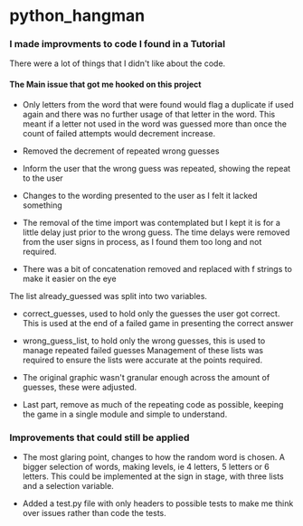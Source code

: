 # python_hangman

### I made improvments to code I found in a Tutorial
There were a lot of things that I didn't like about the code.

#### The Main issue that got me hooked on this project
- Only letters from the word that were found would flag a duplicate if used again and there was no further usage of that letter in the word. This meant if a letter not used in the word was guessed more than once the count of failed attempts would decrement increase.

- Removed the decrement of repeated wrong guesses
- Inform the user that the wrong guess was repeated, showing the repeat to the user

- Changes to the wording presented to the user as I felt it lacked something

- The removal of the time import  was contemplated but I kept it is for a little delay just prior to the  wrong guess.
The time delays were removed from the user signs in process, as I found them too long and not required.

- There was a bit of concatenation removed and replaced with f strings to make it easier on the eye


The list already_guessed was split into two variables.
- correct_guesses, used to hold only the guesses the user got correct. This is used at the end of a failed game in presenting the correct answer
- wrong_guess_list, to hold only the wrong guesses, this is used to manage repeated failed guesses
Management of these lists was required to ensure the lists were accurate at the points required.

- The original graphic wasn't granular enough across the amount of guesses, these were adjusted.

- Last part, remove as much of the repeating code as possible, keeping the game in a single module and simple to understand.


### Improvements that could still be applied

- The most glaring point, changes to how the random word is chosen. 
A bigger selection of words, making levels,  ie 4 letters, 5 letters or 6 letters.
This could be implemented at the sign in stage, with three lists and a selection variable.

- Added a test.py file with only headers to possible tests to make me think over issues rather than code the tests.
